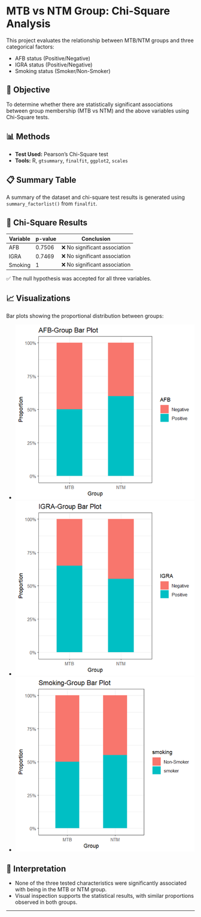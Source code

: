 # MTB vs NTM Group: Chi-Square Analysis

This project evaluates the relationship between MTB/NTM groups and three categorical factors:
- AFB status (Positive/Negative)
- IGRA status (Positive/Negative)
- Smoking status (Smoker/Non-Smoker)

## 🔬 Objective
To determine whether there are statistically significant associations between group membership (MTB vs NTM) and the above variables using Chi-Square tests.

## 📊 Methods
- **Test Used:** Pearson’s Chi-Square test
- **Tools:** R, `gtsummary`, `finalfit`, `ggplot2`, `scales`

## 📋 Summary Table
A summary of the dataset and chi-square test results is generated using `summary_factorlist()` from `finalfit`.

## 🧪 Chi-Square Results

| Variable | p-value | Conclusion |
|----------|---------|------------|
| AFB      | 0.7506  | ❌ No significant association |
| IGRA     | 0.7469  | ❌ No significant association |
| Smoking  | 1       | ❌ No significant association |

✅ The null hypothesis was accepted for all three variables.

## 📈 Visualizations

Bar plots showing the proportional distribution between groups:

- ![AFB Distribution](afb_group_plot.png)
- ![IGRA Distribution](igra_group_plot.png)
- ![Smoking Distribution](smoking_group_plot.png)

## 🧾 Interpretation

- None of the three tested characteristics were significantly associated with being in the MTB or NTM group.
- Visual inspection supports the statistical results, with similar proportions observed in both groups.

---
